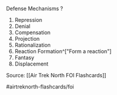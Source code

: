 Defense Mechanisms
?
1. Repression
2. Denial
3. Compensation
4. Projection
5. Rationalization
6. Reaction Formation^["Form a reaction"]
7. Fantasy
8. Displacement
<!--SR:!2022-10-04,1,230-->


Source: [[Air Trek North FOI Flashcards]]

#airtreknorth-flashcards/foi